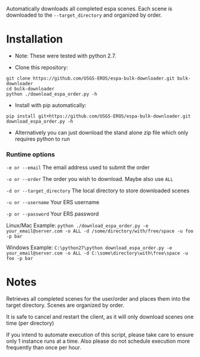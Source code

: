 Automatically downloads all completed espa scenes.  Each scene is downloaded to the `--target_directory` and organized by order.

# Installation
* Note: These were tested with python 2.7.

* Clone this repository:
```
git clone https://github.com/USGS-EROS/espa-bulk-downloader.git bulk-downloader
cd bulk-downloader
python ./download_espa_order.py -h
```
* Install with pip automatically:
```
pip install git+https://github.com/USGS-EROS/espa-bulk-downloader.git
download_espa_order.py -h
```
* Alternatively you can just download the stand alone zip file which only requires python to run

### Runtime options
`-e or --email` The email address used to submit the order

`-o or --order` The order you wish to download.  Maybe also use `ALL`

`-d or --target_directory` The local directory to store downloaded scenes

`-u or --username` Your ERS username

`-p or --password` Your ERS password

Linux/Mac Example: `python ./download_espa_order.py -e your_email@server.com -o ALL -d /some/directory/with/free/space -u foo -p bar`

Windows Example: `C:\python27\python download_espa_order.py -e your_email@server.com -o ALL -d C:\some\directory\with\free\space -u foo -p bar`

# Notes
Retrieves all completed scenes for the user/order
and places them into the target directory.
Scenes are organized by order.

It is safe to cancel and restart the client, as it will
only download scenes one time (per directory)

If you intend to automate execution of this script,
please take care to ensure only 1 instance runs at a time.
Also please do not schedule execution more frequently than
once per hour.



